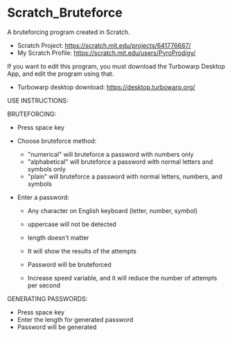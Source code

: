 # Scratch_Bruteforce
A bruteforcing program created in Scratch.

- Scratch Project: https://scratch.mit.edu/projects/641776687/
- My Scratch Profile: https://scratch.mit.edu/users/PyroProdigy/

If you want to edit this program, you must download the Turbowarp Desktop App, and edit the program using that.
  - Turbowarp desktop download: https://desktop.turbowarp.org/


USE INSTRUCTIONS:

BRUTEFORCING:
- Press space key
- Choose bruteforce method:
  - "numerical" will bruteforce a password with numbers only
  - "alphabetical" will bruteforce a password with normal letters and symbols only
  - "plain" will bruteforce a password with normal letters, numbers, and symbols

- Enter a  password:
  - Any character on English keyboard (letter, number, symbol)
  - uppercase will not be detected
  - length doesn't matter

  - It will show the results of the attempts
  - Password will be bruteforced
  - Increase speed variable, and it will reduce the 
  number of attempts per second

GENERATING PASSWORDS:
- Press space key
- Enter the length for generated password
- Password will be generated
